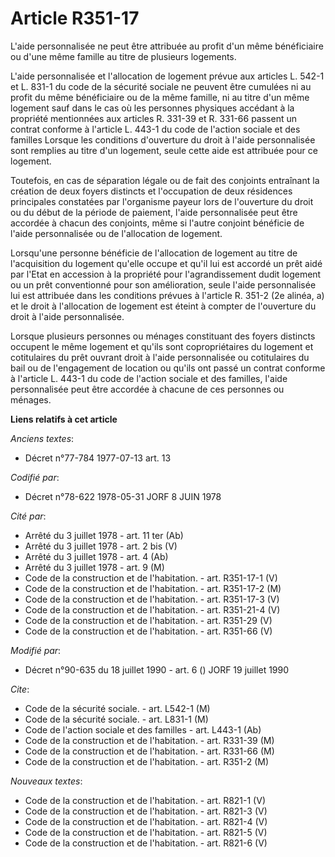 # Article R351-17

L'aide personnalisée ne peut être attribuée au profit d'un même bénéficiaire ou d'une même famille au titre de plusieurs
logements.

L'aide personnalisée et l'allocation de logement prévue aux articles L. 542-1 et L. 831-1 du code de la sécurité sociale ne
peuvent être cumulées ni au profit du même bénéficiaire ou de la même famille, ni au titre d'un même logement sauf dans le
cas où les personnes physiques accédant à la propriété mentionnées aux articles R. 331-39 et R. 331-66 passent un contrat
conforme à l'article L. 443-1 du code de l'action sociale et des familles    Lorsque les conditions d'ouverture du droit à
l'aide personnalisée sont remplies au titre d'un logement, seule cette aide est attribuée pour ce logement.

Toutefois, en cas de séparation légale ou de fait des conjoints entraînant la création de deux foyers distincts et
l'occupation de deux résidences principales constatées par l'organisme payeur lors de l'ouverture du droit ou du début de la
période de paiement, l'aide personnalisée peut être accordée à chacun des conjoints, même si l'autre conjoint bénéficie de
l'aide personnalisée ou de l'allocation de logement.

Lorsqu'une personne bénéficie de l'allocation de logement au titre de l'acquisition du logement qu'elle occupe et qu'il lui
est accordé un prêt aidé par l'Etat en accession à la propriété pour l'agrandissement dudit logement ou un prêt conventionné
pour son amélioration, seule l'aide personnalisée lui est attribuée dans les conditions prévues à l'article R. 351-2 (2e
alinéa, a) et le droit à l'allocation de logement est éteint à compter de l'ouverture du droit à l'aide personnalisée.

Lorsque plusieurs personnes ou ménages constituant des foyers distincts occupent le même logement et qu'ils sont
copropriétaires du logement et cotitulaires du prêt ouvrant droit à l'aide personnalisée ou cotitulaires du bail ou de
l'engagement de location ou qu'ils ont passé un contrat conforme à l'article L. 443-1 du code de l'action sociale et des
familles, l'aide personnalisée peut être accordée à chacune de ces personnes ou ménages.

**Liens relatifs à cet article**

_Anciens textes_:

  - Décret n°77-784 1977-07-13 art. 13

_Codifié par_:

  - Décret n°78-622 1978-05-31 JORF 8 JUIN 1978

_Cité par_:

  - Arrêté du 3 juillet 1978 - art. 11 ter (Ab)
  - Arrêté du 3 juillet 1978 - art. 2 bis (V)
  - Arrêté du 3 juillet 1978 - art. 4 (Ab)
  - Arrêté du 3 juillet 1978 - art. 9 (M)
  - Code de la construction et de l'habitation. - art. R351-17-1 (V)
  - Code de la construction et de l'habitation. - art. R351-17-2 (M)
  - Code de la construction et de l'habitation. - art. R351-17-3 (V)
  - Code de la construction et de l'habitation. - art. R351-21-4 (V)
  - Code de la construction et de l'habitation. - art. R351-29 (V)
  - Code de la construction et de l'habitation. - art. R351-66 (V)

_Modifié par_:

  - Décret n°90-635 du 18 juillet 1990 - art. 6 () JORF 19 juillet 1990

_Cite_:

  - Code de la sécurité sociale. - art. L542-1 (M)
  - Code de la sécurité sociale. - art. L831-1 (M)
  - Code de l'action sociale et des familles - art. L443-1 (Ab)
  - Code de la construction et de l'habitation. - art. R331-39 (M)
  - Code de la construction et de l'habitation. - art. R331-66 (M)
  - Code de la construction et de l'habitation. - art. R351-2 (M)

_Nouveaux textes_:

  - Code de la construction et de l'habitation. - art. R821-1 (V)
  - Code de la construction et de l'habitation. - art. R821-3 (V)
  - Code de la construction et de l'habitation. - art. R821-4 (V)
  - Code de la construction et de l'habitation. - art. R821-5 (V)
  - Code de la construction et de l'habitation. - art. R821-6 (V)
